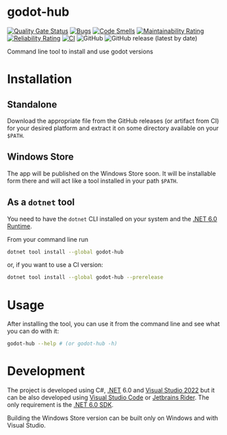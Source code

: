 # godot-hub 

[![Quality Gate Status](https://sonarcloud.io/api/project_badges/measure?project=mattiascibien_godot-hub&metric=alert_status)](https://sonarcloud.io/summary/new_code?id=mattiascibien_godot-hub)
[![Bugs](https://sonarcloud.io/api/project_badges/measure?project=mattiascibien_godot-hub&metric=bugs)](https://sonarcloud.io/summary/new_code?id=mattiascibien_godot-hub)
[![Code Smells](https://sonarcloud.io/api/project_badges/measure?project=mattiascibien_godot-hub&metric=code_smells)](https://sonarcloud.io/summary/new_code?id=mattiascibien_godot-hub)
[![Maintainability Rating](https://sonarcloud.io/api/project_badges/measure?project=mattiascibien_godot-hub&metric=sqale_rating)](https://sonarcloud.io/summary/new_code?id=mattiascibien_godot-hub)
[![Reliability Rating](https://sonarcloud.io/api/project_badges/measure?project=mattiascibien_godot-hub&metric=reliability_rating)](https://sonarcloud.io/summary/new_code?id=mattiascibien_godot-hub)
[![CI](https://github.com/mattiascibien/godot-hub/actions/workflows/ci.yml/badge.svg)](https://github.com/mattiascibien/godot-hub/actions/workflows/ci.yml) 
![GitHub](https://img.shields.io/github/license/mattiascibien/godot-hub) 
![GitHub release (latest by date)](https://img.shields.io/github/v/release/mattiascibien/godot-hub)

Command line tool to install and use godot versions

# Installation

## Standalone

Download the appropriate file from the GitHub releases (or artifact from CI) for your desired platform
and extract it on some directory available on your `$PATH`.

## Windows Store

The app will be published on the Windows Store soon. It will be installable form there and will act like a tool installed in your path `$PATH`.

## As a `dotnet` tool

You need to have the `dotnet` CLI installed on your system and the [.NET 6.0 Runtime](https://dotnet.microsoft.com/download/dotnet/6.0).

From your command line run

```bash
dotnet tool install --global godot-hub
```

or, if you want to use a CI version:

```bash
dotnet tool install --global godot-hub --prerelease
```

# Usage

After installing the tool, you can use it from the command line and see what you can do with it:

```bash
godot-hub --help # (or godot-hub -h)
```

# Development

The project is developed using C#, [.NET](https://dotnet.microsoft.com/) 6.0 and [Visual Studio 2022](https://visualstudio.microsoft.com/) but it can be also developed
using [Visual Studio Code](https://code.visualstudio.com/) or [Jetbrains Rider](https://www.jetbrains.com/rider/). The only requirement is the [.NET 6.0 SDK](https://dotnet.microsoft.com/download/dotnet/6.0).

Building the Windows Store version can be built only on Windows and with Visual Studio.
